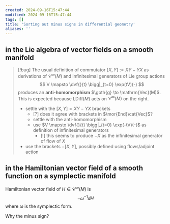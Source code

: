 ```yaml
---
created: 2024-09-16T15:47:44
modified: 2024-09-16T15:47:44
tags: []
title: 'Sorting out minus signs in differential geometry'
aliases: '' 
---
```


## in the Lie algebra of vector fields on a smooth manifold


> [!bug]
> The usual definition of commutator $[X,Y]:=XY-YX$ as derivations of $\mathcal{C}^{\infty}(M)$ and infinitesimal generators of Lie group actions $$ V \mapsto \dvf{}{t} \bigg|_{t=0}  \exp(tV)(-)  $$ produces an **anti-homomorphism** $\goth{g} \to \mathrm{Vec}(M)$. This is expected because $\mathrm{LDiff}(M)$ acts on $\mathcal{C}^{\infty}(M)$ on the right.
> - settle with the $[X,Y]=XY-YX$ brackets
> 	- [?] does it agree with brackets in $\mor{End}\cat{Vec}$?
> 	- settle with the anti-homomorphism
> 	- use $V \mapsto \dvf{}{t} \bigg|_{t=0}  \exp(-tV)(-)$ as definition of infinitesimal generators
> 		- [!] this seems to produce $-X$ as the infinitesimal generator of flow of $X$
> - use the brackets $-[X,Y]$, possibly defined using flows/adjoint action



## in the Hamiltonian vector field of a smooth function on a symplectic manifold


Hamiltonian vector field of $H \in \mathcal{C}^{\infty}(M)$ is
$$ -\omega^{-1}\dd{H} $$
where $\omega$ is the symplectic form.

Why the minus sign?